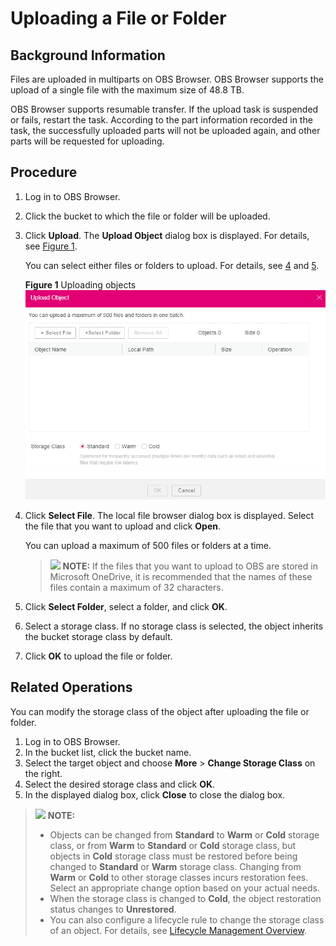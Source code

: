 # Uploading a File or Folder<a name="obs_03_0414"></a>

## Background Information<a name="s045964f75c0c425e8b83cc316253df60"></a>

Files are uploaded in multiparts on OBS Browser. OBS Browser supports the upload of a single file with the maximum size of 48.8 TB.

OBS Browser supports resumable transfer. If the upload task is suspended or fails, restart the task. According to the part information recorded in the task, the successfully uploaded parts will not be uploaded again, and other parts will be requested for uploading.

## Procedure<a name="section17413132119540"></a>

1.  Log in to OBS Browser.
2.  Click the bucket to which the file or folder will be uploaded.
3.  Click  **Upload**. The  **Upload Object**  dialog box is displayed. For details, see  [Figure 1](#obs_03_0024_fig1511502439).

    You can select either files or folders to upload. For details, see  [4](#obs_03_0024_li1356818523426)  and  [5](#obs_03_0024_li018223074620).

    **Figure  1**  Uploading objects<a name="obs_03_0024_fig1511502439"></a>  
    ![](figures/uploading-objects-3.png "uploading-objects-3")

4.  <a name="obs_03_0024_li1356818523426"></a>Click  **Select File**. The local file browser dialog box is displayed. Select the file that you want to upload and click  **Open**.

    You can upload a maximum of 500 files or folders at a time.

    >![](public_sys-resources/icon-note.gif) **NOTE:** 
    >If the files that you want to upload to OBS are stored in Microsoft OneDrive, it is recommended that the names of these files contain a maximum of 32 characters.

5.  <a name="obs_03_0024_li018223074620"></a>Click  **Select Folder**, select a folder, and click  **OK**.
6.  Select a storage class. If no storage class is selected, the object inherits the bucket storage class by default.
7.  Click  **OK**  to upload the file or folder.

## Related Operations<a name="s83b1332d69ea4d16880807bf9813be62"></a>

You can modify the storage class of the object after uploading the file or folder.

1.  Log in to OBS Browser.
2.  In the bucket list, click the bucket name.
3.  Select the target object and choose  **More**  \>  **Change Storage Class**  on the right.
4.  Select the desired storage class and click  **OK**.
5.  In the displayed dialog box, click  **Close**  to close the dialog box.

>![](public_sys-resources/icon-note.gif) **NOTE:** 
>-   Objects can be changed from  **Standard**  to  **Warm**  or  **Cold**  storage class, or from  **Warm**  to  **Standard**  or  **Cold**  storage class, but objects in  **Cold**  storage class must be restored before being changed to  **Standard**  or  **Warm**  storage class. Changing from  **Warm**  or  **Cold**  to other storage classes incurs restoration fees. Select an appropriate change option based on your actual needs.
>-   When the storage class is changed to  **Cold**, the object restoration status changes to  **Unrestored**.
>-   You can also configure a lifecycle rule to change the storage class of an object. For details, see  [Lifecycle Management Overview](lifecycle-management-overview-(browser).md).

